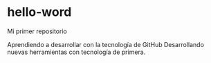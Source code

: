 # hello-word
Mi primer repositorio

Aprendiendo a desarrollar con la tecnología de GitHub
Desarrollando nuevas herramientas con tecnología de primera.
